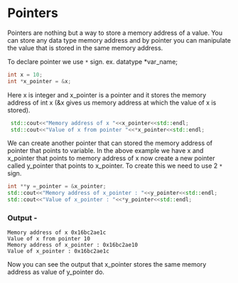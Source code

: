 # Pointers
Pointers are nothing but a way to store a memory address of a value. You can store any data type memory address and by pointer you can manipulate the value that is stored in the same memory address.

To declare pointer we use ```*``` sign.
ex. datatype *var_name; 
```cpp
int x = 10;
int *x_pointer = &x;
```
Here x is integer and x_pointer is a pointer and it stores the memory address of int x (&x gives us memory address at which the value of x is stored).

```cpp
 std::cout<<"Memory address of x "<<x_pointer<<std::endl;
 std::cout<<"Value of x from pointer "<<*x_pointer<<std::endl;
```

We can create another pointer that can stored the memory address of pointer that points to variable. In the above example we have x and x_pointer that points to memory address of x now create a new pointer called y_pointer that points to x_pointer. To create this we need to use 2 ```*``` sign.

```cpp
int **y =_pointer = &x_pointer;
std::cout<<"Memory address of x_pointer : "<<y_pointer<<std::endl;
std::cout<<"Value of x_pointer : "<<*y_pointer<<std::endl;
```
### Output - 

```
Memory address of x 0x16bc2ae1c
Value of x from pointer 10
Memory address of x_pointer : 0x16bc2ae10
Value of x_pointer : 0x16bc2ae1c
```
Now you can see the output that x_pointer stores the same memory address as value of y_pointer do. 

